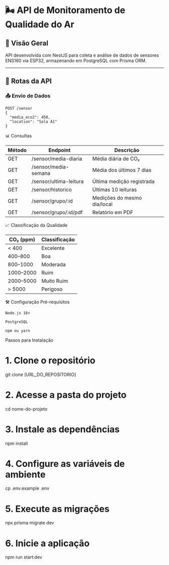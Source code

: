 # 🌬️ API de Monitoramento de Qualidade do Ar

## 📌 Visão Geral
API desenvolvida com NestJS para coleta e análise de dados de sensores ENS160 via ESP32, armazenando em PostgreSQL com Prisma ORM.

---

## 🚀 Rotas da API

### 📤 Envio de Dados
```http
POST /sensor
{
  "media_eco2": 450,
  "location": "Sala A1"
}
```
📊 Consultas

| Método | Endpoint               | Descrição                   |
| ------ | ---------------------- | --------------------------- |
| GET    | /sensor/media-diaria   | Média diária de CO₂         |
| GET    | /sensor/media-semana   | Média dos últimos 7 dias    |
| GET    | /sensor/ultima-leitura | Última medição registrada   |
| GET    | /sensor/historico      | Últimas 10 leituras         |
| GET    | /sensor/grupo/\:id     | Medições do mesmo dia/local |
| GET    | /sensor/grupo/\:id/pdf | Relatório em PDF            |


📈 Classificação da Qualidade

| CO₂ (ppm) | Classificação |
| --------- | ------------- |
| < 400     | Excelente     | 
| 400–800   | Boa           | 
| 800–1000  | Moderada      | 
| 1000–2000 | Ruim          |
| 2000–5000 | Muito Ruim    |    
| > 5000    | Perigoso      |


🛠️ Configuração
Pré-requisitos

    Node.js 16+

    PostgreSQL

    npm ou yarn

Passos para Instalação

# 1. Clone o repositório
git clone [URL_DO_REPOSITORIO]

# 2. Acesse a pasta do projeto
cd nome-do-projeto

# 3. Instale as dependências
npm install

# 4. Configure as variáveis de ambiente
cp .env.example .env

# 5. Execute as migrações
npx prisma migrate dev

# 6. Inicie a aplicação
npm run start:dev
